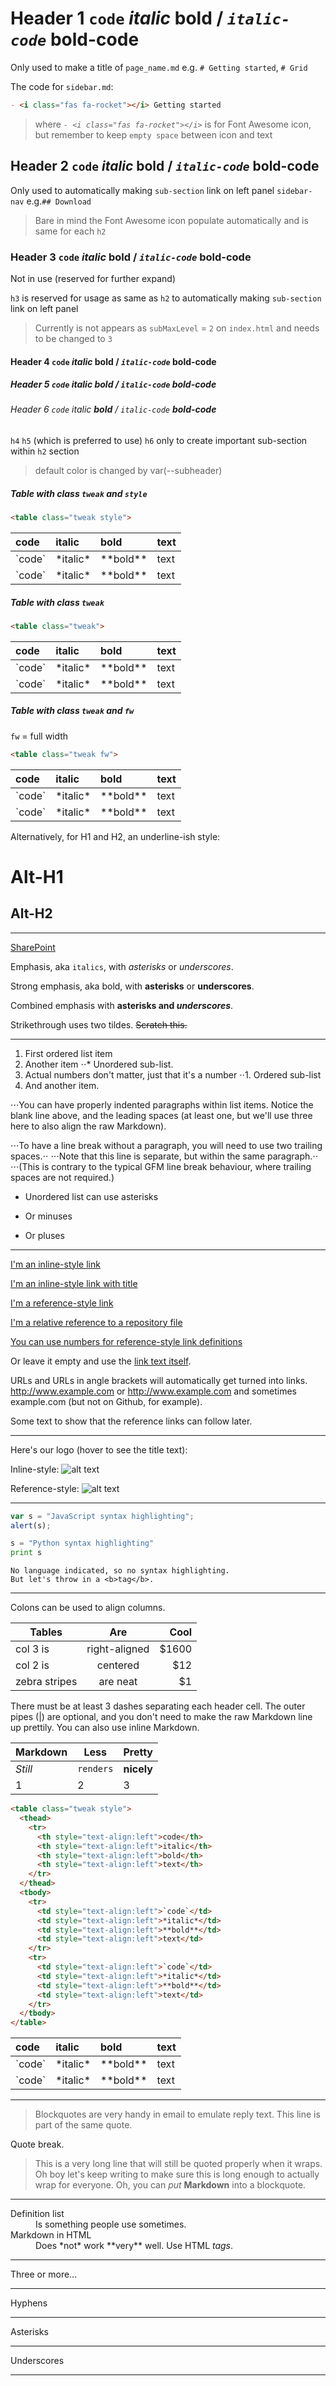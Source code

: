 # Header 1 `code` *italic* **bold** / *`italic-code`* **bold-code**

Only used to make a title of `page_name.md` e.g. `# Getting started`, `# Grid`

The code for `sidebar.md`:
``` md
- <i class="fas fa-rocket"></i> Getting started
```
> where *`- <i class="fas fa-rocket"></i>`* is for Font Awesome icon, but remember to keep `empty space` between icon and text

## Header 2 `code` *italic* **bold** / *`italic-code`* **bold-code**

Only used to automatically making `sub-section` link on left panel `sidebar-nav` e.g.`## Download`

> Bare in mind the Font Awesome icon populate automatically and is same for each `h2`

### Header 3 `code` *italic* **bold** / *`italic-code`* **bold-code**

Not in use (reserved for further expand)

`h3` is reserved for usage as same as `h2` to automatically making `sub-section` link on left panel

> Currently is not appears as `subMaxLevel` = `2` on `index.html` and needs to be changed to `3`

#### Header 4 `code` *italic* **bold** / *`italic-code`* **bold-code**
##### Header 5 `code` *italic* **bold** / *`italic-code`* **bold-code**
###### Header 6 `code` *italic* **bold** / *`italic-code`* **bold-code**

`h4` `h5` (which is preferred to use) `h6` only to create important sub-section within `h2` section

> default color is changed by var(--subheader)



##### Table with class `tweak` and `style`

``` HTML
<table class="tweak style">
```

<table class="tweak style">
  <thead>
    <tr>
      <th style="text-align:left">code</th>
      <th style="text-align:left">italic</th>
      <th style="text-align:left">bold</th>
      <th style="text-align:left">text</th>
    </tr>
  </thead>
  <tbody>
    <tr>
      <td style="text-align:left">`code`</td>
      <td style="text-align:left">*italic*</td>
      <td style="text-align:left">**bold**</td>
      <td style="text-align:left">text</td>
    </tr>
    <tr>
      <td style="text-align:left">`code`</td>
      <td style="text-align:left">*italic*</td>
      <td style="text-align:left">**bold**</td>
      <td style="text-align:left">text</td>
    </tr>
  </tbody>
</table>


##### Table with class `tweak`

``` HTML
<table class="tweak">
```

<table class="tweak">
  <thead>
    <tr>
      <th style="text-align:left">code</th>
      <th style="text-align:left">italic</th>
      <th style="text-align:left">bold</th>
      <th style="text-align:left">text</th>
    </tr>
  </thead>
  <tbody>
    <tr>
      <td style="text-align:left">`code`</td>
      <td style="text-align:left">*italic*</td>
      <td style="text-align:left">**bold**</td>
      <td style="text-align:left">text</td>
    </tr>
    <tr>
      <td style="text-align:left">`code`</td>
      <td style="text-align:left">*italic*</td>
      <td style="text-align:left">**bold**</td>
      <td style="text-align:left">text</td>
    </tr>
  </tbody>
</table>


##### Table with class `tweak` and `fw`

`fw` = full width

``` HTML
<table class="tweak fw">
```

<table class="tweak fw">
  <thead>
    <tr>
      <th style="text-align:left">code</th>
      <th style="text-align:left">italic</th>
      <th style="text-align:left">bold</th>
      <th style="text-align:left">text</th>
    </tr>
  </thead>
  <tbody>
    <tr>
      <td style="text-align:left">`code`</td>
      <td style="text-align:left">*italic*</td>
      <td style="text-align:left">**bold**</td>
      <td style="text-align:left">text</td>
    </tr>
    <tr>
      <td style="text-align:left">`code`</td>
      <td style="text-align:left">*italic*</td>
      <td style="text-align:left">**bold**</td>
      <td style="text-align:left">text</td>
    </tr>
  </tbody>
</table>


Alternatively, for H1 and H2, an underline-ish style:

Alt-H1
======

Alt-H2
------

---

[SharePoint](https://dixonsretail.sharepoint.com/sites/emailcrm/Shared%20Documents/_Assets/__Templates/Adobe%20Campaign/Master%20Template?csf=1)

Emphasis, aka `italics`, with *asterisks* or _underscores_.

Strong emphasis, aka bold, with **asterisks** or __underscores__.

Combined emphasis with **asterisks and _underscores_**.

Strikethrough uses two tildes. ~~Scratch this.~~

---

1. First ordered list item
2. Another item
⋅⋅* Unordered sub-list.
1. Actual numbers don't matter, just that it's a number
⋅⋅1. Ordered sub-list
4. And another item.

⋅⋅⋅You can have properly indented paragraphs within list items. Notice the blank line above, and the leading spaces (at least one, but we'll use three here to also align the raw Markdown).

⋅⋅⋅To have a line break without a paragraph, you will need to use two trailing spaces.⋅⋅
⋅⋅⋅Note that this line is separate, but within the same paragraph.⋅⋅
⋅⋅⋅(This is contrary to the typical GFM line break behaviour, where trailing spaces are not required.)

* Unordered list can use asterisks
- Or minuses
+ Or pluses


---



[I'm an inline-style link](https://www.google.com)

[I'm an inline-style link with title](https://www.google.com "Google's Homepage")

[I'm a reference-style link][Arbitrary case-insensitive reference text]

[I'm a relative reference to a repository file](../blob/master/LICENSE)

[You can use numbers for reference-style link definitions][1]

Or leave it empty and use the [link text itself].

URLs and URLs in angle brackets will automatically get turned into links.
http://www.example.com or <http://www.example.com> and sometimes
example.com (but not on Github, for example).

Some text to show that the reference links can follow later.

[arbitrary case-insensitive reference text]: https://www.mozilla.org
[1]: http://slashdot.org
[link text itself]: http://www.reddit.com


---

Here's our logo (hover to see the title text):

Inline-style:
![alt text](https://github.com/adam-p/markdown-here/raw/master/src/common/images/icon48.png "Logo Title Text 1")

Reference-style:
![alt text][logo]

[logo]: https://github.com/adam-p/markdown-here/raw/master/src/common/images/icon48.png "Logo Title Text 2"

---

```javascript
var s = "JavaScript syntax highlighting";
alert(s);
```

```python
s = "Python syntax highlighting"
print s
```

```
No language indicated, so no syntax highlighting.
But let's throw in a <b>tag</b>.
```

---


Colons can be used to align columns.

| Tables        | Are           | Cool  |
| ------------- |:-------------:| -----:|
| col 3 is      | right-aligned | $1600 |
| col 2 is      | centered      |   $12 |
| zebra stripes | are neat      |    $1 |

There must be at least 3 dashes separating each header cell.
The outer pipes (|) are optional, and you don't need to make the
raw Markdown line up prettily. You can also use inline Markdown.

Markdown | Less | Pretty
--- | --- | ---
*Still* | `renders` | **nicely**
1 | 2 | 3

``` HTML
<table class="tweak style">
  <thead>
    <tr>
      <th style="text-align:left">code</th>
      <th style="text-align:left">italic</th>
      <th style="text-align:left">bold</th>
      <th style="text-align:left">text</th>
    </tr>
  </thead>
  <tbody>
    <tr>
      <td style="text-align:left">`code`</td>
      <td style="text-align:left">*italic*</td>
      <td style="text-align:left">**bold**</td>
      <td style="text-align:left">text</td>
    </tr>
    <tr>
      <td style="text-align:left">`code`</td>
      <td style="text-align:left">*italic*</td>
      <td style="text-align:left">**bold**</td>
      <td style="text-align:left">text</td>
    </tr>
  </tbody>
</table>
```

<table class="tweak style">
  <thead>
    <tr>
      <th style="text-align:left">code</th>
      <th style="text-align:left">italic</th>
      <th style="text-align:left">bold</th>
      <th style="text-align:left">text</th>
    </tr>
  </thead>
  <tbody>
    <tr>
      <td style="text-align:left">`code`</td>
      <td style="text-align:left">*italic*</td>
      <td style="text-align:left">**bold**</td>
      <td style="text-align:left">text</td>
    </tr>
    <tr>
      <td style="text-align:left">`code`</td>
      <td style="text-align:left">*italic*</td>
      <td style="text-align:left">**bold**</td>
      <td style="text-align:left">text</td>
    </tr>
  </tbody>
</table>




---


> Blockquotes are very handy in email to emulate reply text.
> This line is part of the same quote.

Quote break.

> This is a very long line that will still be quoted properly when it wraps. Oh boy let's keep writing to make sure this is long enough to actually wrap for everyone. Oh, you can *put* **Markdown** into a blockquote.


---


<dl>
  <dt>Definition list</dt>
  <dd>Is something people use sometimes.</dd>

  <dt>Markdown in HTML</dt>
  <dd>Does *not* work **very** well. Use HTML <em>tags</em>.</dd>
</dl>


---


Three or more...

---

Hyphens

***

Asterisks

___

Underscores


---
